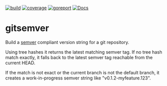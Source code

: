 [![build](https://github.com/linkdata/gitsemver/actions/workflows/go.yml/badge.svg)](https://github.com/linkdata/gitsemver/actions/workflows/go.yml)
[![coverage](https://coveralls.io/repos/github/linkdata/gitsemver/badge.svg?branch=main)](https://coveralls.io/github/linkdata/gitsemver?branch=main)
[![goreport](https://goreportcard.com/badge/github.com/linkdata/gitsemver)](https://goreportcard.com/report/github.com/linkdata/gitsemver)
[![Docs](https://godoc.org/github.com/linkdata/gitsemver?status.svg)](https://godoc.org/github.com/linkdata/gitsemver)

# gitsemver

Build a [semver](https://semver.org/) compliant version string for a git repository.

Using tree hashes it returns the latest matching semver tag. If no tree hash
match exactly, it falls back to the latest semver tag reachable from the
current HEAD.

If the match is not exact or the current branch is not the default branch,
it creates a work-in-progress semver string like "v0.1.2-myfeature.123".

